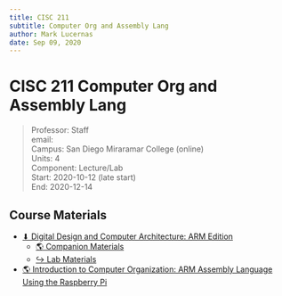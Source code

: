 ```yaml
---
title: CISC 211
subtitle: Computer Org and Assembly Lang
author: Mark Lucernas
date: Sep 09, 2020
---
```



# CISC 211 Computer Org and Assembly Lang
> Professor: Staff<br>
> email: <br>
> Campus: San Diego Miraramar College (online)<br>
> Units: 4<br>
> Component: Lecture/Lab<br>
> Start: 2020-10-12 (late start)<br>
> End: 2020-12-14<br>

## Course Materials

- [⬇ Digital Design and Computer Architecture: ARM Edition](file:../../../files/fall-2020/CISC-211/digital_design_and_computer_architecture_ebook.pdf)
  * [🌎 Companion Materials](https://booksite.elsevier.com/9780128000564/?ISBN=9780128000564)
  * [↪ Lab Materials](file:../../../files/fall-2020/CISC-211/Labs_Companion)
- [🌎 Introduction to Computer Organization: ARM Assembly Language Using the Raspberry Pi](https://bob.cs.sonoma.edu/IntroCompOrg-RPi/intro-co-rpi.html)
